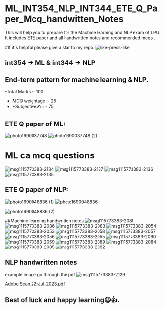 # ML_INT354_NLP_INT344_ETE_Q_Paper_Mcq_handwitten_Notes
This will help you to prepare for the Machine learning and NLP exam of LPU. It includes ETE paper and all handwritten notes and recommended mcqs .

#If it's helpful please give a star to my repo.
![like-press-like](https://github.com/vishal815/ML_INT354_NLP_INT344_ETE_Q_Paper_Mcq_handwitten_Notes/assets/83393190/04ac3ab4-5453-472a-ad7d-45cd199193b4)

 ## int354 -> ML & int344 -> NLP

## End-term pattern for machine learning & NLP.

-Total Marks :- 100 
- *MCQ* weightage :- 25
- *Subjective✍️ : - 75

## ETE Q paper of ML:
![photo1690037748](https://github.com/vishal815/ML_INT354_NLP_INT344_ETE_Q_Paper_Mcq_handwitten_Notes/assets/83393190/080e56e6-d4ba-4f48-9209-38af639e77b4)
![photo1690037748 (2)](https://github.com/vishal815/ML_INT354_NLP_INT344_ETE_Q_Paper_Mcq_handwitten_Notes/assets/83393190/6bcd69c9-14e4-4371-b80a-b8d197b4aed8)
# ML ca mcq questions
![msg1115773383-2134](https://github.com/vishal815/ML_INT354_NLP_INT344_ETE_Q_Paper_Mcq_handwitten_Notes/assets/83393190/93ae0c9a-26c8-4bc5-845e-16cb4b0019f1)
![msg1115773383-2137](https://github.com/vishal815/ML_INT354_NLP_INT344_ETE_Q_Paper_Mcq_handwitten_Notes/assets/83393190/acba6e64-c450-44e5-a2dd-31901bc7adae)
![msg1115773383-2136](https://github.com/vishal815/ML_INT354_NLP_INT344_ETE_Q_Paper_Mcq_handwitten_Notes/assets/83393190/35b9a9b3-ca56-44b3-93d2-db661a115f13)
![msg1115773383-2135](https://github.com/vishal815/ML_INT354_NLP_INT344_ETE_Q_Paper_Mcq_handwitten_Notes/assets/83393190/858c90e6-1af0-4c53-8601-70fd20f8a929)




## ETE Q paper of NLP:
![photo1690048836 (1)](https://github.com/vishal815/ML_INT354_NLP_INT344_ETE_Q_Paper_Mcq_handwitten_Notes/assets/83393190/58a46ff1-4341-4bc7-a9ab-24ef3f46ae17)
![photo1690048836](https://github.com/vishal815/ML_INT354_NLP_INT344_ETE_Q_Paper_Mcq_handwitten_Notes/assets/83393190/7ecabb14-5097-4eff-860f-a5224fd0d2cd)

![photo1690048836 (2)](https://github.com/vishal815/ML_INT354_NLP_INT344_ETE_Q_Paper_Mcq_handwitten_Notes/assets/83393190/eb64b509-7986-466e-9edc-4e9ef207a30e)

##Machine learning handwritten notes ![msg1115773383-2081](https://github.com/vishal815/ML_INT354_NLP_INT344_ETE_Q_Paper_Mcq_handwitten_Notes/assets/83393190/206ac859-4374-4cf9-b036-a39a1e6345de)
![msg1115773383-2086](https://github.com/vishal815/ML_INT354_NLP_INT344_ETE_Q_Paper_Mcq_handwitten_Notes/assets/83393190/5b075631-362e-4cd2-b9b3-10de933cdb96)
![msg1115773383-2083](https://github.com/vishal815/ML_INT354_NLP_INT344_ETE_Q_Paper_Mcq_handwitten_Notes/assets/83393190/ecff3e20-515a-4f44-a00f-4b7cb385852b)
![msg1115773383-2054](https://github.com/vishal815/ML_INT354_NLP_INT344_ETE_Q_Paper_Mcq_handwitten_Notes/assets/83393190/d9306b49-6ef2-401a-9a0d-fd329fedbb25)
![msg1115773383-2053](https://github.com/vishal815/ML_INT354_NLP_INT344_ETE_Q_Paper_Mcq_handwitten_Notes/assets/83393190/9fcae003-d924-45a5-a3e2-ece9dd796075)
![msg1115773383-2058](https://github.com/vishal815/ML_INT354_NLP_INT344_ETE_Q_Paper_Mcq_handwitten_Notes/assets/83393190/508f272f-2c04-4193-bf11-d9c8206bd89a)
![msg1115773383-2057](https://github.com/vishal815/ML_INT354_NLP_INT344_ETE_Q_Paper_Mcq_handwitten_Notes/assets/83393190/4b39399b-3141-4eaf-876a-e205e77bad9d)
![msg1115773383-2056](https://github.com/vishal815/ML_INT354_NLP_INT344_ETE_Q_Paper_Mcq_handwitten_Notes/assets/83393190/740e0e06-b55a-49e5-a873-11285b5b9c0d)
![msg1115773383-2055](https://github.com/vishal815/ML_INT354_NLP_INT344_ETE_Q_Paper_Mcq_handwitten_Notes/assets/83393190/43b354eb-0468-4519-96eb-cb75eb3ef720)
![msg1115773383-2060](https://github.com/vishal815/ML_INT354_NLP_INT344_ETE_Q_Paper_Mcq_handwitten_Notes/assets/83393190/a420ea71-96ba-4602-9d12-c0202f3770fb)
![msg1115773383-2059](https://github.com/vishal815/ML_INT354_NLP_INT344_ETE_Q_Paper_Mcq_handwitten_Notes/assets/83393190/dfc13f68-6a7c-4633-811d-43fd96c100f8)
![msg1115773383-2089](https://github.com/vishal815/ML_INT354_NLP_INT344_ETE_Q_Paper_Mcq_handwitten_Notes/assets/83393190/4ad44cd3-98c3-46b8-8a46-61526be13cca)
![msg1115773383-2084](https://github.com/vishal815/ML_INT354_NLP_INT344_ETE_Q_Paper_Mcq_handwitten_Notes/assets/83393190/32a3eff6-7bd6-4465-af8c-cf3d9a89c159)
![msg1115773383-2085](https://github.com/vishal815/ML_INT354_NLP_INT344_ETE_Q_Paper_Mcq_handwitten_Notes/assets/83393190/57d4d62a-900c-4e7b-9590-12d3495c33c7)
![msg1115773383-2082](https://github.com/vishal815/ML_INT354_NLP_INT344_ETE_Q_Paper_Mcq_handwitten_Notes/assets/83393190/b0a0e5d7-4352-4197-b728-7ae1136a4d2d)



## NLP handwritten notes
example image go through the pdf
![msg1115773383-2129](https://github.com/vishal815/ML_INT354_NLP_INT344_ETE_Q_Paper_Mcq_handwitten_Notes/assets/83393190/2e698cc0-a9d1-4ce6-9271-f969255022b1)

[Adobe Scan 22-Jul-2023.pdf](https://github.com/vishal815/ML_INT354_NLP_INT344_ETE_Q_Paper_Mcq_handwitten_Notes/files/12137025/Adobe.Scan.22-Jul-2023.pdf)

## Best of luck and happy learning😃👍.
